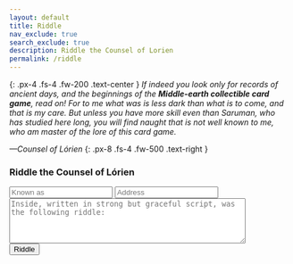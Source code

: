 ```yaml
---
layout: default
title: Riddle
nav_exclude: true
search_exclude: true
description: Riddle the Counsel of Lorien 
permalink: /riddle
---
```


{: .px-4 .fs-4 .fw-200 .text-center }
<i>If indeed you look only for records of ancient days, and the beginnings of the <b>Middle-earth collectible card game</b>, read on! For to me what was is less dark than what is to come, and that is my care. But unless you have more skill even than Saruman, who has studied here long, you will find naught that is not well known to me, who am master of the lore of this card game.</i>

<i>—Counsel of Lórien</i>
{: .px-8 .fs-4 .fw-500 .text-right }

### Riddle the Counsel of Lórien

<div class="contact-form">
<form method="post" action="https://forms.un-static.com/forms/870c9fca8c1e2d184592d226cb8a21c725eed1a1">
  <input type="text" name="name" placeholder="Known as" required>
  <input type="email" name="email" placeholder="Address" required>
  <textarea name="message" placeholder="Inside, written in strong but graceful script, was the following riddle:" cols="50" rows="5" required></textarea>
  <br>
  <button type="submit" class="btn">Riddle</button>
</form>
</div>
